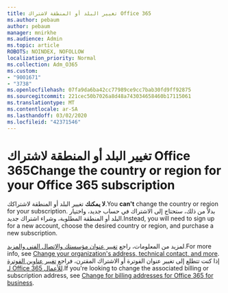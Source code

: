 ```yaml
---
title: تغيير البلد أو المنطقة لاشتراك Office 365
ms.author: pebaum
author: pebaum
manager: mnirkhe
ms.audience: Admin
ms.topic: article
ROBOTS: NOINDEX, NOFOLLOW
localization_priority: Normal
ms.collection: Adm_O365
ms.custom:
- "9001671"
- "3738"
ms.openlocfilehash: 07fa9da6ba42cc77989ce9cc7bab30fd9ff92875
ms.sourcegitcommit: 221cec50b7026a8d48a743034658460b17115061
ms.translationtype: MT
ms.contentlocale: ar-SA
ms.lasthandoff: 03/02/2020
ms.locfileid: "42371546"
---
```

# <a name="change-the-country-or-region-for-your-office-365-subscription"></a><span data-ttu-id="59c80-102">تغيير البلد أو المنطقة لاشتراك Office 365</span><span class="sxs-lookup"><span data-stu-id="59c80-102">Change the country or region for your Office 365 subscription</span></span>

<span data-ttu-id="59c80-103">**لا يمكنك** تغيير البلد أو المنطقة لاشتراكك.</span><span class="sxs-lookup"><span data-stu-id="59c80-103">You **can't** change the country or region for your subscription.</span></span> <span data-ttu-id="59c80-104">بدلاً من ذلك، ستحتاج إلى الاشتراك في حساب جديد، واختيار البلد أو المنطقة المطلوبة، وشراء اشتراك جديد.</span><span class="sxs-lookup"><span data-stu-id="59c80-104">Instead, you will need to sign up for a new account, choose the desired country or region, and purchase a new subscription.</span></span> 

<span data-ttu-id="59c80-105">لمزيد من المعلومات، راجع [تغيير عنوان مؤسستك والاتصال الفني والمزيد](https://docs.microsoft.com/en-us/microsoft-365/admin/manage/change-address-contact-and-more?view=o365-worldwide).</span><span class="sxs-lookup"><span data-stu-id="59c80-105">For more info, see [Change your organization's address, technical contact, and more](https://docs.microsoft.com/en-us/microsoft-365/admin/manage/change-address-contact-and-more?view=o365-worldwide).</span></span> <span data-ttu-id="59c80-106">إذا كنت تتطلع إلى تغيير عنوان الفوترة أو الاشتراك المقترن، فراجع [تغيير عناوين الفوترة لـ Office 365 للأعمال](https://docs.microsoft.com/en-us/microsoft-365/commerce/billing-and-payments/change-your-billing-addresses?view=o365-worldwide).</span><span class="sxs-lookup"><span data-stu-id="59c80-106">If you're looking to change the associated billing or subscription address, see [Change for billing addresses for Office 365 for business](https://docs.microsoft.com/en-us/microsoft-365/commerce/billing-and-payments/change-your-billing-addresses?view=o365-worldwide).</span></span> 
